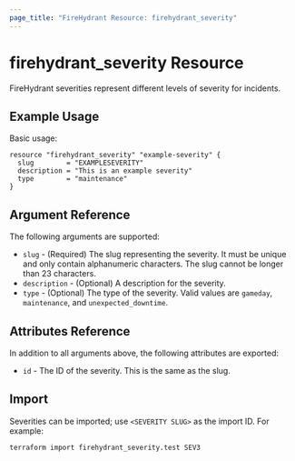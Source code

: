 ```yaml
---
page_title: "FireHydrant Resource: firehydrant_severity"
---
```


# firehydrant_severity Resource

FireHydrant severities represent different levels of severity for incidents.

## Example Usage

Basic usage:
```hcl
resource "firehydrant_severity" "example-severity" {
  slug        = "EXAMPLESEVERITY"
  description = "This is an example severity"
  type        = "maintenance"
}
```

## Argument Reference

The following arguments are supported:

* `slug` - (Required) The slug representing the severity. It must be unique and only contain 
  alphanumeric characters. The slug cannot be longer than 23 characters.
* `description` - (Optional) A description for the severity.
* `type` - (Optional) The type of the severity.
  Valid values are `gameday`, `maintenance`, and `unexpected_downtime`.

## Attributes Reference

In addition to all arguments above, the following attributes are exported:

* `id` - The ID of the severity. This is the same as the slug.

## Import

Severities can be imported; use `<SEVERITY SLUG>` as the import ID. For example:

```shell
terraform import firehydrant_severity.test SEV3
```
